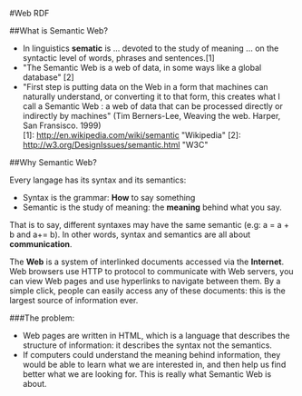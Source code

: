 #Web RDF

##What is Semantic Web?

- In linguistics **sematic** is ... devoted to the study of meaning ... on the syntactic level of words, phrases and sentences.[1]  
- "The Semantic Web is a web of data, in some ways like a global database" [2]  
- "First step is putting data on the Web in a form that machines can naturally understand, or converting it to that form, this creates what I call a Semantic Web : a web of data that can be processed directly or indirectly by machines" (Tim Berners-Lee, Weaving the web. Harper, San Fransisco. 1999)    
[1]: http://en.wikipedia.com/wiki/semantic       "Wikipedia"
[2]: http://w3.org/DesignIssues/semantic.html  "W3C"  

##Why Semantic Web?

Every langage has its syntax and its semantics:  
- Syntax is the grammar: **How** to say something
- Semantic is the study of meaning: the **meaning** behind what you say.  

That is to say, different syntaxes may have the same semantic (e.g: a = a + b and a+= b). In other words, syntax and semantics are all about **communication**.  

The **Web** is a system of interlinked documents accessed via the **Internet**. Web browsers use HTTP to protocol to communicate with Web servers, you can view Web pages and use hyperlinks to navigate between them. By a simple click, people can easily access any of these documents: this is the largest source of information ever.

###The problem:

- Web pages are written in HTML, which is a language that describes the structure of information: it describes the syntax not the semantics.
- If computers could understand the meaning behind information, they would be able to learn what we are interested in, and then help us find better what we are looking for. This is really what Semantic Web is about.